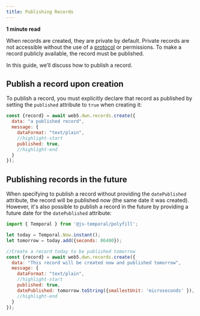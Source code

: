```yaml
---
title: Publishing Records
---
```


**1 minute read**

When records are created, they are private by default. Private records are not accessible without the use of a [protocol](/docs/web5/learn/protocols/) or permissions. To make a record publicly available, the record must be published.

In this guide, we’ll discuss how to publish a record.

## Publish a record upon creation

To publish a record, you must explicitly declare that record as published by setting the `published` attribute to `true` when creating it:

```js
const {record} = await web5.dwn.records.create({
  data: "a published record",
  message: {
    dataFormat: "text/plain",
    //highlight-start
    published: true,
    //highlight-end
  }
});
```

## Publishing records in the future

When specifying to publish a record without providing the `datePublished` attribute, the record will be published now (the same date it was created). However, it's also possible to publish a record in the future by providing a future date for the `datePublished` attribute:

```js
import { Temporal } from '@js-temporal/polyfill';

let today = Temporal.Now.instant();
let tomorrow = today.add({seconds: 86400});

//Create a record today to be published tomorrow 
const {record} = await web5.dwn.records.create({
  data: "This record will be created now and published tomorrow",
  message: {
    dataFormat: "text/plain",
    //highlight-start
    published: true,
    datePublished: tomorrow.toString({smallestUnit: 'microseconds' }),
    //highlight-end
  }
});
```
